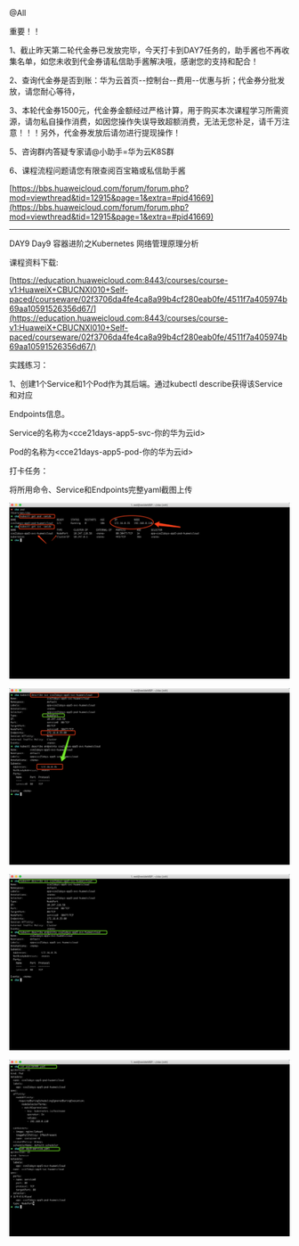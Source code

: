@All

重要！！

1、截止昨天第二轮代金券已发放完毕，今天打卡到DAY7任务的，助手酱也不再收集名单，如您未收到代金券请私信助手酱解决哦，感谢您的支持和配合！

2、查询代金券是否到账：华为云首页--控制台--费用--优惠与折；代金券分批发放，请您耐心等待，

3、本轮代金券1500元，代金券金额经过严格计算，用于购买本次课程学习所需资源，请勿私自操作消费，如因您操作失误导致超额消费，无法无您补足，请千万注意！！！另外，代金券发放后请勿进行提现操作！

5、咨询群内答疑专家请@小助手=华为云K8S群

6、课程流程问题请您有限查阅百宝箱或私信助手酱

[https://bbs.huaweicloud.com/forum/forum.php?mod=viewthread&tid=12915&page=1&extra=#pid41669](https://bbs.huaweicloud.com/forum/forum.php?mod=viewthread&tid=12915&page=1&extra=#pid41669)

----------------------------

DAY9 Day9 容器进阶之Kubernetes 网络管理原理分析

课程资料下载:

[https://education.huaweicloud.com:8443/courses/course-v1:HuaweiX+CBUCNXI010+Self-paced/courseware/02f3706da4fe4ca8a99b4cf280eab0fe/4511f7a405974b69aa10591526356d67/](https://education.huaweicloud.com:8443/courses/course-v1:HuaweiX+CBUCNXI010+Self-paced/courseware/02f3706da4fe4ca8a99b4cf280eab0fe/4511f7a405974b69aa10591526356d67/)

实践练习：

1、创建1个Service和1个Pod作为其后端。通过kubectl describe获得该Service和对应

Endpoints信息。

Service的名称为<cce21days-app5-svc-你的华为云id>

Pod的名称为<cce21days-app5-pod-你的华为云id>

打卡任务：

将所用命令、Service和Endpoints完整yaml截图上传

![](https://raw.githubusercontent.com/latermonk/Container_21DAY/master/DAY09/PNG/DAY0901.png)

![](https://raw.githubusercontent.com/latermonk/Container_21DAY/master/DAY09/PNG/DAY0902.png)

![](https://raw.githubusercontent.com/latermonk/Container_21DAY/master/DAY09/PNG/DAY0903.png)

![](https://raw.githubusercontent.com/latermonk/Container_21DAY/master/DAY09/PNG/DAY0904.png)


